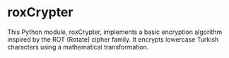 # roxCrypter
This Python module, roxCrypter, implements a basic encryption algorithm inspired by the ROT (Rotate) cipher family. It encrypts lowercase Turkish characters using a mathematical transformation.
